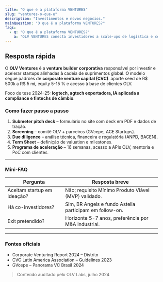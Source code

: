 ```yaml
---
title: "O que é a plataforma VENTURES"
slug: "ventures-o-que-e"
description: "Investimentos e novos negócios."
mainQuestion: "O que é a plataforma VENTURES?"
faqs:
  - q: "O que é a plataforma VENTURES?"
    a: "OLV VENTURES conecta investidores a scale-ups de logística e comércio exterior, oferecendo smart money e acesso a mercados internacionais."
---
```


## Resposta rápida

O **OLV Ventures** é a **venture builder corporativa** responsável por investir e acelerar startups alinhadas à cadeia de suprimentos global. O modelo segue padrões de **corporate venture capital (CVC)**: aporte seed de R$ 500k a R$ 5 mi, equity 5-15 % e acesso à base de clientes OLV.

Foco de tese 2024-25: **logtech, agtech exportadora, IA aplicada a compliance e fintechs de câmbio**.

### Como fazer passo a passo

1. **Submeter pitch deck** – formulário no site com deck em PDF e dados de tração.
2. **Screening** – comitê OLV + parceiros (GVcepe, ACE Startups).
3. **Due diligence** – análise técnica, financeira e regulatória (ANPD, BACEN). 
4. **Term Sheet** – definição de valuation e milestones.
5. **Programa de aceleração** – 16 semanas, acesso a APIs OLV, mentoria e PoC com clientes.

---

### Mini-FAQ

| Pergunta | Resposta breve |
| --- | --- |
| Aceitam startup em ideação? | Não; requisito Mínimo Produto Viável (MVP) validado. |
| Há co-investidores? | Sim, BR Angels e fundo Astella participam em follow-on. |
| Exit pretendido? | Horizonte 5-7 anos, preferência por M&A industrial. |

---

### Fontes oficiais

* Corporate Venturing Report 2024 – Distrito
* CVC Latin America Association – Guidelines 2023
* GVcepe – Panorama VC Brasil 2024

> Conteúdo auditado pelo OLV Labs, julho 2024.
